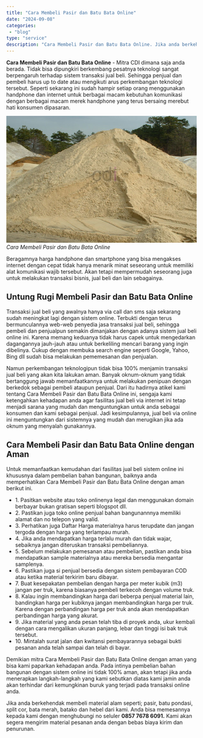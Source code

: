 ```yaml
---
title: "Cara Membeli Pasir dan Batu Bata Online"
date: "2024-09-08"
categories:
 - "blog"
type: "service"
description: "Cara Membeli Pasir dan Batu Bata Online. Jika anda berkehendak membeli material alam seperti; pasir, batu pondasi, split cor, bata merah, batako dan hebel da..."
---
```


**Cara Membeli Pasir dan Batu Bata Online** - Mitra CDI dimana saja anda berada. Tidak bisa dipungkiri berkembang pesatnya teknologi sangat berpengaruh terhadap sistem transaksi jual beli. Sehingga penjual dan pembeli harus up to date atau mengikuti arus perkembangan teknologi tersebut. Seperti sekarang ini sudah hampir setiap orang menggunakan handphone dan internet untuk berbagai macam kebutuhan komunikasi dengan berbagai macam merek handphone yang terus bersaing merebut hati konsumen dipasaran.

![Cara Membeli Pasir dan Batu Bata Online](/images/blog/pasir-halus.jpg)
*Cara Membeli Pasir dan Batu Bata Online*

Beragamnya harga handphone dan smartphone yang bisa mengakses internet dengan cepat tidak hanya menarik minat seseorang untuk memiliki alat komunikasi wajib tersebut. Akan tetapi mempermudah seseorang juga untuk melakukan transaksi bisnis, jual beli dan lain sebagainya.

 ## Untung Rugi Membeli Pasir dan Batu Bata Online

Transaksi jual beli yang awalnya hanya via call dan sms saja sekarang sudah meningkat lagi dengan sistem online. Terbukti dengan terus bermunculannya web-web penyedia jasa transaksi jual beli, sehingga pembeli dan penjualpun semakin dimanjakan dengan adanya sistem jual beli online ini. Karena memang keduanya tidak harus capek untuk mengedarkan dagangannya jauh-jauh atau untuk berkeliling mencari barang yang ingin dibelinya. Cukup dengan membuka search engine seperti Google, Yahoo, Bing dll sudah bisa melakukan pememesanan dan penjualan.

Namun perkembangan teknologipun tidak bisa 100% menjamin transaksi jual beli yang akan kita lakukan aman. Banyak oknum-oknum yang tidak bertanggung jawab memanfaatkannya untuk melakukan penipuan dengan berkedok sebagai pembeli ataupun penjual. Dari itu hadirnya atikel kami tentang Cara Membeli Pasir dan Batu Bata Online ini, sengaja kami ketengahkan kehadapan anda agar fasilitas jual beli via internet ini tetap menjadi sarana yang mudah dan menguntungkan untuk anda sebagai konsumen dan kami sebagai penjual. Jadi kesimpulannya, jual beli via online ini menguntungkan dari sistemnya yang mudah dan merugikan jika ada oknum yang menyalah gunakannya.

 ## Cara Membeli Pasir dan Batu Bata Online dengan Aman

Untuk memanfaatkan kemudahan dari fasilitas jual beli sistem online ini khususnya dalam pembelian bahan bangunan, baiknya anda memperhatikan Cara Membeli Pasir dan Batu Bata Online dengan aman berikut ini.
- 1\. Pasitkan website atau toko onlinenya legal dan menggunakan domain berbayar bukan gratisan seperti blogspot dll.
- 2\. Pastikan juga toko online penjual bahan bangunannnya memiliki alamat dan no telepon yang valid.
- 3\. Perhatikan juga Daftar Harga materialnya harus terupdate dan jangan tergoda dengan harga yang terlampau murah.
- 4\. Jika anda mendapatkan harga terlalu murah dan tidak wajar, sebaiknya jangan diteruskan transaksi pembeliannya.
- 5\. Sebelum melakukan pemesanan atau pembelian, pastikan anda bisa mendapatkan sample materialnya atau mereka bersedia mengantar samplenya.
- 6\. Pastikan juga si penjual bersedia dengan sistem pembayaran COD atau ketika material terkirim baru dibayar.
- 7\. Buat kesepakatan pembelian dengan harga per meter kubik (m3) jangan per truk, karena biasanya pembeli terkecoh dengan volume truk.
- 8\. Kalau ingin membandingkan harga dari beberpa penjual material lain, bandingkan harga per kubiknya jangan membandingkan harga per truk. Karena dengan perbandingan harga per truk anda akan mendapatkan perbandingan harga yang akurat.
- 9\. Jika material yang anda pesan telah tiba di proyek anda, ukur kembali dengan cara mengalikan ukuran panjang, lebar dan tinggi isi bak truk tersebut.
- 10\. Mintalah surat jalan dan kwitansi pembayarannya sebagai bukti pesanan anda telah sampai dan telah di bayar.

Demikian mitra Cara Membeli Pasir dan Batu Bata Online dengan aman yang bisa kami paparkan kehadapan anda. Pada intinya pembelian bahan bangunan dengan sistem online ini tidak 100% aman, akan tetapi jika anda menerapkan langkah-langkah yang kami sebutkan diatas kami jamin anda akan terhindar dari kemungkinan buruk yang terjadi pada transaksi online anda.

Jika anda berkehendak membeli material alam seperti; pasir, batu pondasi, split cor, bata merah, batako dan hebel dari kami. Anda bisa memesannya kepada kami dengan menghubungi no seluler **0857 7678 6091.** Kami akan segera mengirim material pesanan anda dengan bebas biaya kirim dan penurunan.

